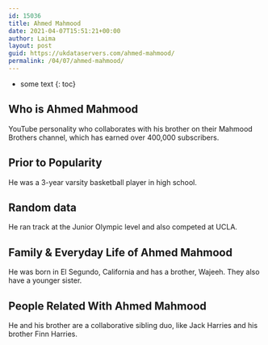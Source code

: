 ```yaml
---
id: 15036
title: Ahmed Mahmood
date: 2021-04-07T15:51:21+00:00
author: Laima
layout: post
guid: https://ukdataservers.com/ahmed-mahmood/
permalink: /04/07/ahmed-mahmood/
---
```


* some text
{: toc}


## Who is Ahmed Mahmood
                  
                  
                  
YouTube personality who collaborates with his brother on their Mahmood Brothers channel, which has earned over 400,000 subscribers.
                  
              
            
              
            
                
                
                
## Prior to Popularity
                  
                  
                  
He was a 3-year varsity basketball player in high school.
                  
              
            
              
            
                
                
                
## Random data
                  
                  
                  
He ran track at the Junior Olympic level and also competed at UCLA.
                  
              
            
              
            
                
                
                
## Family & Everyday Life of Ahmed Mahmood
                  
                  
                  
He was born in El Segundo, California and has a brother, Wajeeh. They also have a younger sister.
                  
              
            
              
            
                
                
                
## People Related With Ahmed Mahmood
                  
                  
                  
He and his brother are a collaborative sibling duo, like Jack Harries and his brother Finn Harries.
                  
              
            
              
            
                
              
            
              
              
            
            
              
            
          
          
          
